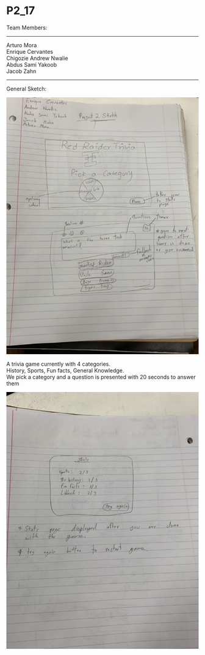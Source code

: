 # P2_17
Team Members:
_____________________________
Arturo Mora\
Enrique Cervantes\
Chigozie Andrew Nwalie\
Abdus Sami Yakoob\
Jacob Zahn
________________________________
General Sketch:

![](IMG3812690036288305170.jpg)

A trivia game currently with 4 categories.\
History, Sports, Fun facts, General Knowledge. \
We pick a category and a question is presented with 20 seconds to answer them

![](IMG7549796776958012386.jpg)


